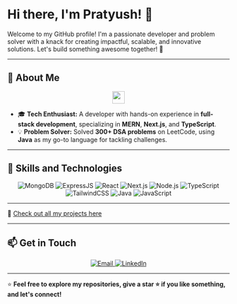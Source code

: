 # Hi there, I'm Pratyush! 👋

Welcome to my GitHub profile! I'm a passionate developer and problem solver with a knack for creating impactful, scalable, and innovative solutions. Let's build something awesome together! 🚀  

---

## 🚀 About Me

<p align="center">
  <img src="https://media.giphy.com/media/hvRJCLFzcasrR4ia7z/giphy.gif" width="28">  
</p>

- 🎓 **Tech Enthusiast:** A developer with hands-on experience in **full-stack development**, specializing in **MERN**, **Next.js**, and **TypeScript**.  
- 💡 **Problem Solver:** Solved **300+ DSA problems** on LeetCode, using **Java** as my go-to language for tackling challenges.  

---

## 🌟 Skills and Technologies

<div align="center">
  <img src="https://img.shields.io/badge/MongoDB-%2347A248.svg?style=for-the-badge&logo=mongodb&logoColor=white" alt="MongoDB" />
  <img src="https://img.shields.io/badge/Express.js-%23404d59.svg?style=for-the-badge&logo=express&logoColor=white" alt="ExpressJS" />
  <img src="https://img.shields.io/badge/React-%2361DAFB.svg?style=for-the-badge&logo=react&logoColor=black" alt="React" />
  <img src="https://img.shields.io/badge/Next.js-%23000000.svg?style=for-the-badge&logo=nextdotjs&logoColor=white" alt="Next.js" />
  <img src="https://img.shields.io/badge/Node.js-%23339933.svg?style=for-the-badge&logo=nodedotjs&logoColor=white" alt="Node.js" />
  <img src="https://img.shields.io/badge/TypeScript-%233178C6.svg?style=for-the-badge&logo=typescript&logoColor=white" alt="TypeScript" />
  <img src="https://img.shields.io/badge/TailwindCSS-%2338B2AC.svg?style=for-the-badge&logo=tailwind-css&logoColor=white" alt="TailwindCSS" />
  <img src="https://img.shields.io/badge/Java-%23ED8B00.svg?style=for-the-badge&logo=java&logoColor=white" alt="Java" />
  <img src="https://img.shields.io/badge/JavaScript-%23F7DF1E.svg?style=for-the-badge&logo=javascript&logoColor=black" alt="JavaScript" />
</div>

---

🔗 [Check out all my projects here](https://github.com/pratyushk512)

---

## 📫 Get in Touch

<div align="center">
  <a href="mailto:pratyushk512@gmail.com">
    <img src="https://img.shields.io/badge/Email-%23D14836.svg?style=for-the-badge&logo=gmail&logoColor=white" alt="Email" />
  </a>
  <a href="https://linkedin.com/in/pratyushk512">
    <img src="https://img.shields.io/badge/LinkedIn-%230A66C2.svg?style=for-the-badge&logo=linkedin&logoColor=white" alt="LinkedIn" />
  </a>
</div>

---

⭐️ **Feel free to explore my repositories, give a star ⭐️ if you like something, and let's connect!**
